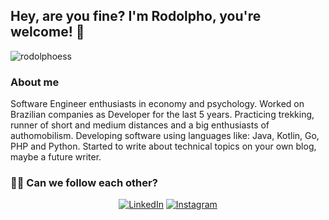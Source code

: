 <h2> Hey, are you fine? I'm Rodolpho, you're welcome! 👋</h2>

<p align="left"> <img src="https://komarev.com/ghpvc/?username=rodolphoess" alt="rodolphoess" /> </p>

<h3> About me </h3>

Software Engineer enthusiasts in economy and psychology.
Worked on Brazilian companies as Developer for the last 5 years.
Practicing trekking, runner of short and medium distances and a big enthusiasts of authomobilism.
Developing software using languages like:
Java, Kotlin, Go, PHP and Python.
Started to write about technical topics on your own blog, maybe a future writer.

<h3> 🤝🏻 Can we follow each other? </h3>

<p align="center">
<a href="https://www.linkedin.com/in/rodolphoerick/"><img alt="LinkedIn" src="https://img.shields.io/badge/LinkedIn-rodolphoerick-blue?style=plastic&logo=linkedin"></a>
<a href="https://www.instagram.com/rodolphoess/"><img alt="Instagram" src="https://img.shields.io/badge/Instagram-rodolphoess-blue?style=plastic&logo=instagram"></a>
</p>
